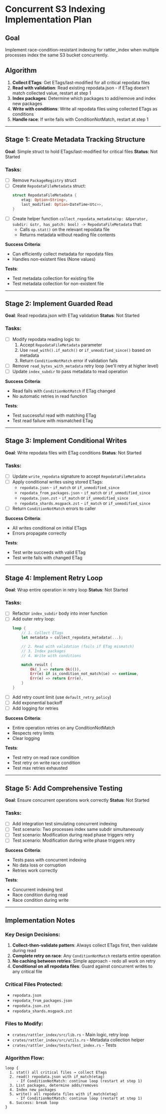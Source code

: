 # Concurrent S3 Indexing Implementation Plan

## Goal
Implement race-condition-resistant indexing for rattler_index when multiple processes index the same S3 bucket concurrently.

## Algorithm
1. **Collect ETags**: Get ETags/last-modified for all critical repodata files
2. **Read with validation**: Read existing repodata.json - if ETag doesn't match collected value, restart at step 1
3. **Index packages**: Determine which packages to add/remove and index new packages
4. **Write with conditions**: Write all repodata files using collected ETags as conditions
5. **Handle race**: If write fails with ConditionNotMatch, restart at step 1

---

## Stage 1: Create Metadata Tracking Structure
**Goal**: Simple struct to hold ETags/last-modified for critical files
**Status**: Not Started

### Tasks:
- [ ] Remove `PackageRegistry` struct
- [ ] Create `RepodataFileMetadata` struct:
  ```rust
  struct RepodataFileMetadata {
      etag: Option<String>,
      last_modified: Option<DateTime<Utc>>,
  }
  ```
- [ ] Create helper function `collect_repodata_metadata(op: &Operator, subdir: &str, has_patch: bool) -> RepodataFileMetadata` that:
  - Calls `op.stat()` on the relevant repodata file
  - Returns metadata without reading file contents

**Success Criteria**:
- Can efficiently collect metadata for repodata files
- Handles non-existent files (None values)

**Tests**:
- Test metadata collection for existing file
- Test metadata collection for non-existent file

---

## Stage 2: Implement Guarded Read
**Goal**: Read repodata.json with ETag validation
**Status**: Not Started

### Tasks:
- [ ] Modify repodata reading logic to:
  1. Accept `RepodataFileMetadata` parameter
  2. Use `read_with().if_match()` or `if_unmodified_since()` based on metadata
  3. Return `ConditionNotMatch` error if validation fails
- [ ] Remove `read_bytes_with_metadata` retry loop (we'll retry at higher level)
- [ ] Update `index_subdir` to pass metadata to read operation

**Success Criteria**:
- Read fails with `ConditionNotMatch` if ETag changed
- No automatic retries in read function

**Tests**:
- Test successful read with matching ETag
- Test read failure with mismatched ETag

---

## Stage 3: Implement Conditional Writes
**Goal**: Write repodata files with ETag conditions
**Status**: Not Started

### Tasks:
- [ ] Update `write_repodata` signature to accept `RepodataFileMetadata`
- [ ] Apply conditional writes using stored ETags:
  - `repodata.json` - `if_match` or `if_unmodified_since`
  - `repodata_from_packages.json` - `if_match` or `if_unmodified_since`
  - `repodata.json.zst` - `if_match` or `if_unmodified_since`
  - `repodata_shards.msgpack.zst` - `if_match` or `if_unmodified_since`
- [ ] Return `ConditionNotMatch` errors to caller

**Success Criteria**:
- All writes conditional on initial ETags
- Errors propagate correctly

**Tests**:
- Test write succeeds with valid ETag
- Test write fails with changed ETag

---

## Stage 4: Implement Retry Loop
**Goal**: Wrap entire operation in retry loop
**Status**: Not Started

### Tasks:
- [ ] Refactor `index_subdir` body into inner function
- [ ] Add outer retry loop:
  ```rust
  loop {
      // 1. Collect ETags
      let metadata = collect_repodata_metadata(...);

      // 2. Read with validation (fails if ETag mismatch)
      // 3. Index packages
      // 4. Write with conditions

      match result {
          Ok(_) => return Ok(()),
          Err(e) if is_condition_not_match(&e) => continue,
          Err(e) => return Err(e),
      }
  }
  ```
- [ ] Add retry count limit (use `default_retry_policy`)
- [ ] Add exponential backoff
- [ ] Add logging for retries

**Success Criteria**:
- Entire operation retries on any ConditionNotMatch
- Respects retry limits
- Clear logging

**Tests**:
- Test retry on read race condition
- Test retry on write race condition
- Test max retries exhausted

---

## Stage 5: Add Comprehensive Testing
**Goal**: Ensure concurrent operations work correctly
**Status**: Not Started

### Tasks:
- [ ] Add integration test simulating concurrent indexing
- [ ] Test scenario: Two processes index same subdir simultaneously
- [ ] Test scenario: Modification during read phase triggers retry
- [ ] Test scenario: Modification during write phase triggers retry

**Success Criteria**:
- Tests pass with concurrent indexing
- No data loss or corruption
- Retries work correctly

**Tests**:
- Concurrent indexing test
- Race condition during read
- Race condition during write

---

## Implementation Notes

### Key Design Decisions:
1. **Collect-then-validate pattern**: Always collect ETags first, then validate during read
2. **Complete retry on race**: Any `ConditionNotMatch` restarts entire operation
3. **No caching between retries**: Simple approach - redo all work on retry
4. **Conditional on all repodata files**: Guard against concurrent writes to any critical file

### Critical Files Protected:
- `repodata.json`
- `repodata_from_packages.json`
- `repodata.json.zst`
- `repodata_shards.msgpack.zst`

### Files to Modify:
- `crates/rattler_index/src/lib.rs` - Main logic, retry loop
- `crates/rattler_index/src/utils.rs` - Metadata collection helper
- `crates/rattler_index/tests/test_index.rs` - Tests

### Algorithm Flow:
```
loop {
  1. stat() all critical files → collect ETags
  2. read() repodata.json with if_match(etag)
     - If ConditionNotMatch: continue loop (restart at step 1)
  3. List packages, determine adds/removes
  4. Index new packages
  5. write() all repodata files with if_match(etag)
     - If ConditionNotMatch: continue loop (restart at step 1)
  6. Success: break loop
}
```
